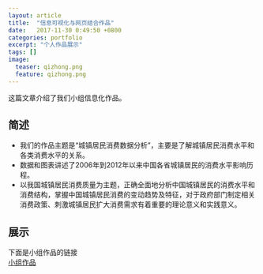 ```yaml
---
layout: article
title:  "信息可视化与网页结合作品"
date:   2017-11-30 0:49:50 +0800
categories: portfolio
excerpt: "个人作品展示"
tags: []
image:
  teaser: qizhong.png
  feature: qizhong.png
---
```


这篇文章介绍了我们小组信息化作品。

## 简述
- 我们的作品主题是“城镇居民消费数据分析”，主要是了解城镇居民消费水平和各类消费水平的关系。  
- 数据和图表讲述了2006年到2012年以来中国各省城镇居民的消费水平影响历程。
- 以我国城镇居民消费质量为主题，正确全面地分析中国城镇居民的消费水平和消费结构，掌握中国城镇居民消费的变动趋势及特征，对于政府部门制定相关消费政策、刺激城镇居民扩大消费需求有着重要的理论意义和实践意义。
## 展示
下面是小组作品的链接  
[小组作品](https://chenweishan.github.io/infovis/term/index.html)